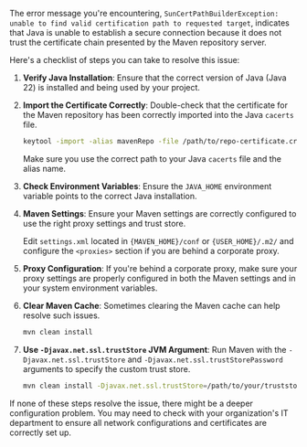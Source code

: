 The error message you're encountering, `SunCertPathBuilderException: unable to find valid certification path to requested target`, indicates that Java is unable to establish a secure connection because it does not trust the certificate chain presented by the Maven repository server.

Here's a checklist of steps you can take to resolve this issue:

1. **Verify Java Installation**:
   Ensure that the correct version of Java (Java 22) is installed and being used by your project.

2. **Import the Certificate Correctly**:
   Double-check that the certificate for the Maven repository has been correctly imported into the Java `cacerts` file.

   ```sh
   keytool -import -alias mavenRepo -file /path/to/repo-certificate.crt -keystore $JAVA_HOME/lib/security/cacerts
   ```

   Make sure you use the correct path to your Java `cacerts` file and the alias name.

3. **Check Environment Variables**:
   Ensure the `JAVA_HOME` environment variable points to the correct Java installation.

4. **Maven Settings**:
   Ensure your Maven settings are correctly configured to use the right proxy settings and trust store.

   Edit `settings.xml` located in `{MAVEN_HOME}/conf` or `{USER_HOME}/.m2/` and configure the `<proxies>` section if you are behind a corporate proxy.

5. **Proxy Configuration**:
   If you're behind a corporate proxy, make sure your proxy settings are properly configured in both the Maven settings and in your system environment variables.

6. **Clear Maven Cache**:
   Sometimes clearing the Maven cache can help resolve such issues.

   ```sh
   mvn clean install
   ```

7. **Use `-Djavax.net.ssl.trustStore` JVM Argument**:
   Run Maven with the `-Djavax.net.ssl.trustStore` and `-Djavax.net.ssl.trustStorePassword` arguments to specify the custom trust store.

   ```sh
   mvn clean install -Djavax.net.ssl.trustStore=/path/to/your/truststore.jks -Djavax.net.ssl.trustStorePassword=yourPassword
   ```

If none of these steps resolve the issue, there might be a deeper configuration problem. You may need to check with your organization's IT department to ensure all network configurations and certificates are correctly set up.